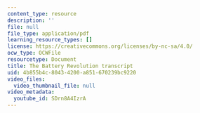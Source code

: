 ```yaml
---
content_type: resource
description: ''
file: null
file_type: application/pdf
learning_resource_types: []
license: https://creativecommons.org/licenses/by-nc-sa/4.0/
ocw_type: OCWFile
resourcetype: Document
title: The Battery Revolution transcript
uid: 4b855b4c-8043-4200-a851-670239bc9220
video_files:
  video_thumbnail_file: null
video_metadata:
  youtube_id: SDrn8A4IzrA
---
```

